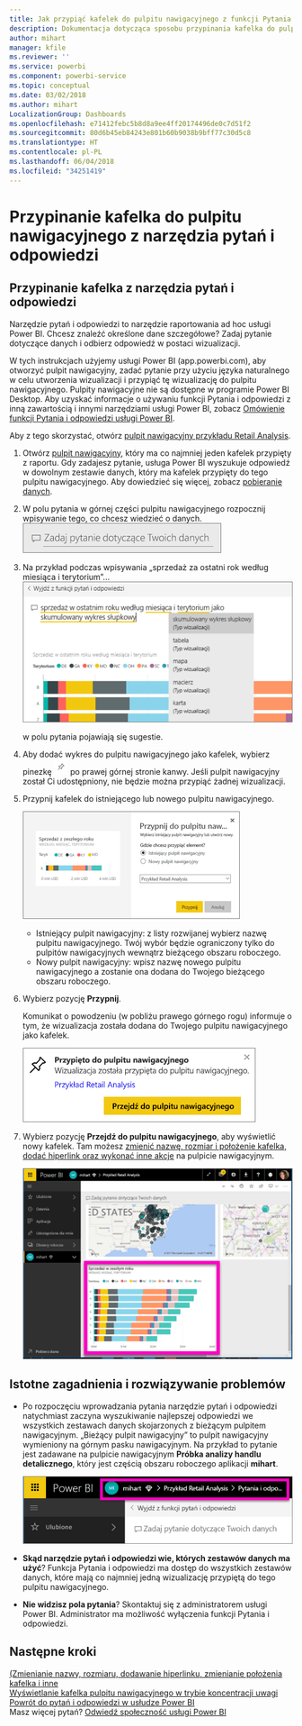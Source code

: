 ```yaml
---
title: Jak przypiąć kafelek do pulpitu nawigacyjnego z funkcji Pytania i odpowiedzi
description: Dokumentacja dotycząca sposobu przypinania kafelka do pulpitu nawigacyjnego usługi Power BI z pola pytania narzędzia pytań i odpowiedzi
author: mihart
manager: kfile
ms.reviewer: ''
ms.service: powerbi
ms.component: powerbi-service
ms.topic: conceptual
ms.date: 03/02/2018
ms.author: mihart
LocalizationGroup: Dashboards
ms.openlocfilehash: e71412febc5b8d8a9ee4ff20174496de0c7d51f2
ms.sourcegitcommit: 80d6b45eb84243e801b60b9038b9bff77c30d5c8
ms.translationtype: HT
ms.contentlocale: pl-PL
ms.lasthandoff: 06/04/2018
ms.locfileid: "34251419"
---
```

# <a name="pin-a-tile-to-a-dashboard-from-qa"></a>Przypinanie kafelka do pulpitu nawigacyjnego z narzędzia pytań i odpowiedzi
## <a name="how-to-pin-a-tile-from-qa"></a>Przypinanie kafelka z narzędzia pytań i odpowiedzi
Narzędzie pytań i odpowiedzi to narzędzie raportowania ad hoc usługi Power BI. Chcesz znaleźć określone dane szczegółowe? Zadaj pytanie dotyczące danych i odbierz odpowiedź w postaci wizualizacji.

W tych instrukcjach użyjemy usługi Power BI (app.powerbi.com), aby otworzyć pulpit nawigacyjny, zadać pytanie przy użyciu języka naturalnego w celu utworzenia wizualizacji i przypiąć tę wizualizację do pulpitu nawigacyjnego. Pulpity nawigacyjne nie są dostępne w programie Power BI Desktop. Aby uzyskać informacje o używaniu funkcji Pytania i odpowiedzi z inną zawartością i innymi narzędziami usługi Power BI, zobacz [Omówienie funkcji Pytania i odpowiedzi usługi Power BI](power-bi-q-and-a.md). 

Aby z tego skorzystać, otwórz [pulpit nawigacyjny przykładu Retail Analysis](sample-retail-analysis.md).


1. Otwórz [pulpit nawigacyjny](service-dashboards.md), który ma co najmniej jeden kafelek przypięty z raportu. Gdy zadajesz pytanie, usługa Power BI wyszukuje odpowiedź w dowolnym zestawie danych, który ma kafelek przypięty do tego pulpitu nawigacyjnego.  Aby dowiedzieć się więcej, zobacz [pobieranie danych](service-get-data.md).
2. W polu pytania w górnej części pulpitu nawigacyjnego rozpocznij wpisywanie tego, co chcesz wiedzieć o danych.  
   ![Pole pytań funkcji pytań i odpowiedzi](media/service-dashboard-pin-tile-from-q-and-a/power-bi-question-box.png)
3. Na przykład podczas wpisywania „sprzedaż za ostatni rok według miesiąca i terytorium”...  
   ![wpisywanie pytania](media/service-dashboard-pin-tile-from-q-and-a/power-bi-type-q-and-a.png)

   w polu pytania pojawiają się sugestie.
4. Aby dodać wykres do pulpitu nawigacyjnego jako kafelek, wybierz pinezkę ![](media/service-dashboard-pin-tile-from-q-and-a/pbi_pintile.png) po prawej górnej stronie kanwy. Jeśli pulpit nawigacyjny został Ci udostępniony, nie będzie można przypiąć żadnej wizualizacji.

5. Przypnij kafelek do istniejącego lub nowego pulpitu nawigacyjnego.

   ![Okno dialogowe opcji Przypnij do pulpitu nawigacyjnego](media/service-dashboard-pin-tile-from-q-and-a/power-bi-pin-to-dashboard.png)

   * Istniejący pulpit nawigacyjny: z listy rozwijanej wybierz nazwę pulpitu nawigacyjnego. Twój wybór będzie ograniczony tylko do pulpitów nawigacyjnych wewnątrz bieżącego obszaru roboczego.
   * Nowy pulpit nawigacyjny: wpisz nazwę nowego pulpitu nawigacyjnego a zostanie ona dodana do Twojego bieżącego obszaru roboczego.

6. Wybierz pozycję **Przypnij**.

   Komunikat o powodzeniu (w pobliżu prawego górnego rogu) informuje o tym, że wizualizacja została dodana do Twojego pulpitu nawigacyjnego jako kafelek.  

   ![Przypięto do pulpitu nawigacyjnego](media/service-dashboard-pin-tile-from-q-and-a/power-bi-pin.png)
7. Wybierz pozycję **Przejdź do pulpitu nawigacyjnego**, aby wyświetlić nowy kafelek. Tam możesz [zmienić nazwę, rozmiar i położenie kafelka, dodać hiperlink oraz wykonać inne akcje](service-dashboard-edit-tile.md) na pulpicie nawigacyjnym.

   ![Pulpit nawigacyjny z kafelkami](media/service-dashboard-pin-tile-from-q-and-a/power-bi-pinned.png)

## <a name="considerations-and-troubleshooting"></a>Istotne zagadnienia i rozwiązywanie problemów
* Po rozpoczęciu wprowadzania pytania narzędzie pytań i odpowiedzi natychmiast zaczyna wyszukiwanie najlepszej odpowiedzi we wszystkich zestawach danych skojarzonych z bieżącym pulpitem nawigacyjnym.  „Bieżący pulpit nawigacyjny” to pulpit nawigacyjny wymieniony na górnym pasku nawigacyjnym. Na przykład to pytanie jest zadawane na pulpicie nawigacyjnym **Próbka analizy handlu detalicznego**, który jest częścią obszaru roboczego aplikacji **mihart**.

  ![linki do stron nadrzędnych](media/service-dashboard-pin-tile-from-q-and-a/power-bi-navbar.png)
* **Skąd narzędzie pytań i odpowiedzi wie, których zestawów danych ma użyć**?  Funkcja Pytania i odpowiedzi ma dostęp do wszystkich zestawów danych, które mają co najmniej jedną wizualizację przypiętą do tego pulpitu nawigacyjnego.

* **Nie widzisz pola pytania**? Skontaktuj się z administratorem usługi Power BI. Administrator ma możliwość wyłączenia funkcji Pytania i odpowiedzi.


## <a name="next-steps"></a>Następne kroki
[(Zmienianie nazwy, rozmiaru, dodawanie hiperlinku, zmienianie położenia kafelka i inne](service-dashboard-edit-tile.md)    
[Wyświetlanie kafelka pulpitu nawigacyjnego w trybie koncentracji uwagi](service-focus-mode.md)     
[Powrót do pytań i odpowiedzi w usłudze Power BI](power-bi-q-and-a.md)  
Masz więcej pytań? [Odwiedź społeczność usługi Power BI](http://community.powerbi.com/)
